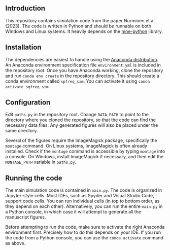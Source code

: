 
## Introduction

This repository contains simulation code from the paper Nurminen et al (2023). The code is written in Python and should be runnable on both Windows and Linux systems.
It heavily depends on the [mne-python](https://mne.tools/stable/index.html) library.

## Installation

The dependencies are easiest to handle using the [Anaconda distribution](https://www.anaconda.com/products/distribution). An Anaconda environment specification file `environment.yml` is included in the repository root.  Once you have Anaconda working, clone the repository and run `conda env create` in the repository directory. This should create a conda environment called `spfreq_sim`. You can activate it using `conda activate sqfreq_sim`.

## Configuration

Edit `paths.py` in the repository root. Change `DATA_PATH` to point to the directory where you cloned the repository, so that the code can find the necessary data files. Any generated figures will also be placed under the same directory.

Several of the figures require the ImageMagick package, specifically the `montage` command. On Linux systems, ImageMagick is often already installed. Check if the `montage` command is accessible by typing `montage` into a console. On Windows, install ImageMagick if necessary, and then edit the `MONTAGE_PATH` variable in `paths.py`.

## Running the code

The main simulation code is contained in `main.py`. The code is organized in Jupyter-style cells. Most IDEs, such as Spyder and Visual Studio Code, support  code cells. You can run individual cells (in top to bottom order, as they depend on each other). Alternatively, you can run the entire `main.py` in a Python console, in which case it will attempt to generate all the manuscript figures.

Before attempting to run the code, make sure to activate the right Anaconda environment first. Precisely how to do this depends on your IDE. If you run the code from a Python console, you can use the `conda activate` command as above.



